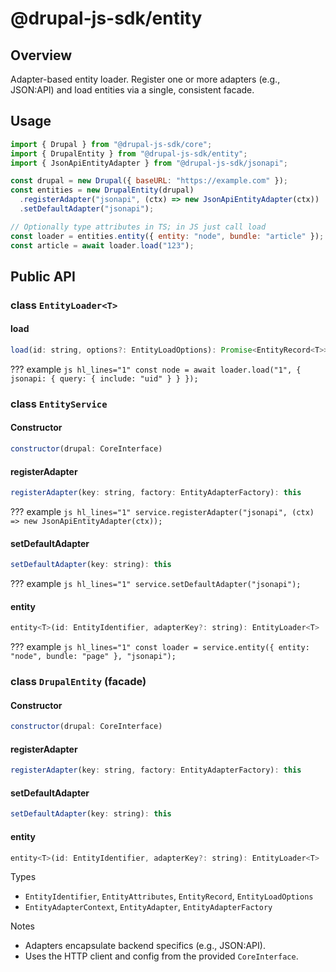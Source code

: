# @drupal-js-sdk/entity

## Overview

Adapter-based entity loader. Register one or more adapters (e.g., JSON:API) and load entities via a single, consistent facade.

## Usage

```js hl_lines="6-7 9-10"
import { Drupal } from "@drupal-js-sdk/core";
import { DrupalEntity } from "@drupal-js-sdk/entity";
import { JsonApiEntityAdapter } from "@drupal-js-sdk/jsonapi";

const drupal = new Drupal({ baseURL: "https://example.com" });
const entities = new DrupalEntity(drupal)
  .registerAdapter("jsonapi", (ctx) => new JsonApiEntityAdapter(ctx))
  .setDefaultAdapter("jsonapi");

// Optionally type attributes in TS; in JS just call load
const loader = entities.entity({ entity: "node", bundle: "article" });
const article = await loader.load("123");
```

## Public API

### class `EntityLoader<T>`

#### load

```js title=""
load(id: string, options?: EntityLoadOptions): Promise<EntityRecord<T>>
```

??? example
    ```js hl_lines="1"
    const node = await loader.load("1", { jsonapi: { query: { include: "uid" } } });
    ```

### class `EntityService`

#### Constructor

```js title=""
constructor(drupal: CoreInterface)
```

#### registerAdapter

```js title=""
registerAdapter(key: string, factory: EntityAdapterFactory): this
```

??? example
    ```js hl_lines="1"
    service.registerAdapter("jsonapi", (ctx) => new JsonApiEntityAdapter(ctx));
    ```

#### setDefaultAdapter

```js title=""
setDefaultAdapter(key: string): this
```

??? example
    ```js hl_lines="1"
    service.setDefaultAdapter("jsonapi");
    ```

#### entity

```js title=""
entity<T>(id: EntityIdentifier, adapterKey?: string): EntityLoader<T>
```

??? example
    ```js hl_lines="1"
    const loader = service.entity({ entity: "node", bundle: "page" }, "jsonapi");
    ```

### class `DrupalEntity` (facade)

#### Constructor

```js title=""
constructor(drupal: CoreInterface)
```

#### registerAdapter

```js title=""
registerAdapter(key: string, factory: EntityAdapterFactory): this
```

#### setDefaultAdapter

```js title=""
setDefaultAdapter(key: string): this
```

#### entity

```js title=""
entity<T>(id: EntityIdentifier, adapterKey?: string): EntityLoader<T>
```

Types

- `EntityIdentifier`, `EntityAttributes`, `EntityRecord`, `EntityLoadOptions`
- `EntityAdapterContext`, `EntityAdapter`, `EntityAdapterFactory`

Notes

- Adapters encapsulate backend specifics (e.g., JSON:API).
- Uses the HTTP client and config from the provided `CoreInterface`.
